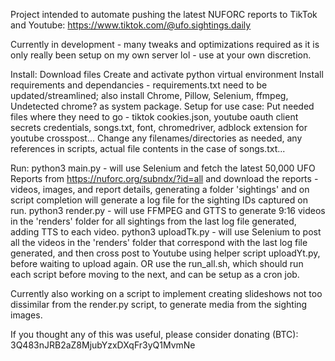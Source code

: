 Project intended to automate pushing the latest NUFORC reports to TikTok and Youtube: https://www.tiktok.com/@ufo.sightings.daily

Currently in development - many tweaks and optimizations required as it is only really been setup on my own server lol - use at your own discretion.

Install:
  Download files
  Create and activate python virtual environment
  Install requirements and dependancies - requirements.txt need to be updated/streamlined; also install Chrome, Pillow, Selenium, ffmpeg, Undetected chrome? as system package.
  Setup for use case: 
    Put needed files where they need to go - tiktok cookies.json, youtube oauth client secrets credentials, songs.txt, font, chromedriver, adblock extension for youtube crosspost...
    Change any filenames/directories as needed, any references in scripts, actual file contents in the case of songs.txt...

Run:
  python3 main.py - will use Selenium and fetch the latest 50,000 UFO Reports from https://nuforc.org/subndx/?id=all and download the reports - videos, images, and report details, generating a folder 'sightings' and on script completion will generate a log file for the sighting IDs captured on run.
  python3 render.py - will use FFMPEG and GTTS to generate 9:16 videos in the 'renders' folder for all sightings from the last log file generated, adding TTS to each video.
  python3 uploadTk.py - will use Selenium to post all the videos in the 'renders' folder that correspond with the last log file generated, and then cross post to Youtube using helper script uploadYt.py, before waiting to upload again.
OR
  use the run_all.sh, which should run each script before moving to the next, and can be setup as a cron job.

Currently also working on a script to implement creating slideshows not too dissimilar from the render.py script, to generate media from the sighting images.

If you thought any of this was useful, please consider donating (BTC): 3Q483nJRB2aZ8MjubYzxDXqFr3yQ1MvmNe
